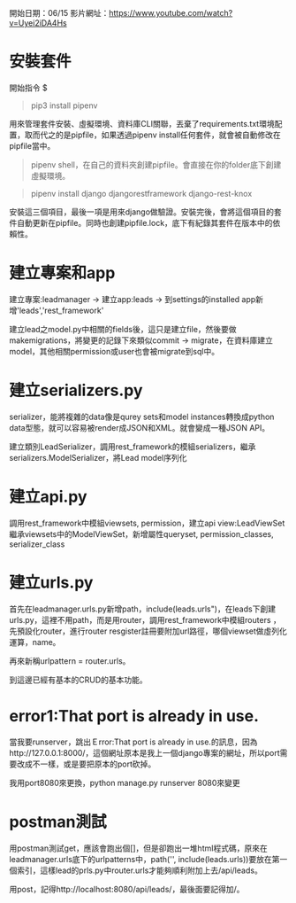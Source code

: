 開始日期：06/15
影片網址：https://www.youtube.com/watch?v=Uyei2iDA4Hs

# 安裝套件

開始指令 $
>pip3 install pipenv

用來管理套件安裝、虛擬環境、資料庫CLI關聯，丟棄了requirements.txt環境配置，取而代之的是pipfile，如果透過pipenv install任何套件，就會被自動修改在pipfile當中。

>pipenv shell，在自己的資料夾創建pipfile。會直接在你的folder底下創建虛擬環境。

>pipenv install django djangorestframework django-rest-knox

安裝這三個項目，最後一項是用來django做驗證。安裝完後，會將這個項目的套件自動更新在pipfile。同時也創建pipfile.lock，底下有紀錄其套件在版本中的依賴性。

# 建立專案和app

建立專案:leadmanager -> 建立app:leads -> 到settings的installed app新增'leads','rest_framework' 

建立lead之model.py中相關的fields後，這只是建立file，然後要做makemigrations，將變更的記錄下來類似commit -> migrate，在資料庫建立model，其他相關permission或user也會被migrate到sql中。

# 建立serializers.py

serializer，能將複雜的data像是qurey sets和model instances轉換成python data型態，就可以容易被render成JSON和XML。就會變成一種JSON API。

建立類別LeadSerializer，調用rest_framework的模組serializers，繼承serializers.ModelSerializer，將Lead model序列化

# 建立api.py

調用rest_framework中模組viewsets, permission，建立api view:LeadViewSet繼承viewsets中的ModelViewSet，新增屬性queryset, permission_classes, serializer_class

# 建立urls.py

首先在leadmanager.urls.py新增path，include(leads.urls")，在leads下創建urls.py，這裡不用path，而是用router，調用rest_framework中模組routers
，先預設化router，進行router resgister註冊要附加url路徑，哪個viewset做虛列化運算，name。

再來新稱urlpattern = router.urls。

到這邊已經有基本的CRUD的基本功能。

# error1:That port is already in use.

當我要runserver，跳出Ｅrror:That port is already in use.的訊息，因為http://127.0.0.1:8000/，這個網址原本是我上一個django專案的網址，所以port需要改成不一樣，或是要把原本的port砍掉。

我用port8080來更換，python manage.py runserver 8080來變更

# postman測試

用postman測試get，應該會跑出個[]，但是卻跑出一堆html程式碼，原來在leadmanager.urls底下的urlpatterns中，path('', include(leads.urls))要放在第一個索引，這樣lead的prls.py中router.urls才能夠順利附加上去/api/leads。

用post，記得http://localhost:8080/api/leads/，最後面要記得加/。



